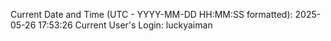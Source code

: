 Current Date and Time (UTC - YYYY-MM-DD HH:MM:SS formatted): 2025-05-26 17:53:26
Current User's Login: luckyaiman
